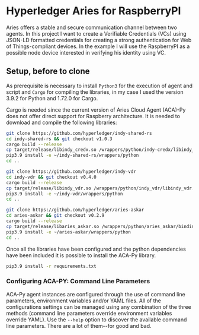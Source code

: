 # Hyperledger Aries for RaspberryPI

Aries offers a stable and secure communication channel between two agents. In this project I want to create a Verifiable Credentials (VCs) using JSON-LD formatted credentials for creating a strong authentication for Web of Things-compliant devices.
In the example I will use the RaspberryPI as a possible node device interested in verifying his identity using VC.

## Setup, before to clone

As prerequisite is necessary to install `Python3` for the execution of agent and script and `Cargo` for compiling the libraries, in my case I used the version 3.9.2 for Python and 1.72.0 for Cargo.

Cargo is needed since the current version of Aries Cloud Agent (ACA)-Py does not offer direct support for Raspberry architecture. It is needed to download and compile the following libraries:
```bash
git clone https://github.com/hyperledger/indy-shared-rs
cd indy-shared-rs && git checkout v1.0.3
cargo build --release
cp target/release/libindy_credx.so /wrappers/python/indy-credx/libindy_credx.so
pip3.9 install -e ~/indy-shared-rs/wrappers/python
cd ..
```
```bash
git clone https://github.com/hyperledger/indy-vdr
cd indy-vdr && git checkout v0.4.0
cargo build --release
cp target/release/libindy_vdr.so /wrappers/python/indy_vdr/libindy_vdr.so
pip3.9 install -e ~/indy-vdr/wrappers/python
cd ..
```
```bash
git clone https://github.com/hyperledger/aries-askar
cd aries-askar && git checkout v0.2.9
cargo build --release
cp target/release/libaries_askar.so /wrappers/python/aries_askar/bindings/libaries_askar.so
pip3.9 install -e ~/aries-askar/wrappers/python
cd ..
```
Once all the libraries have been configured and the python dependencies have been included it is possible to install the ACA-Py library.
```bash
pip3.9 install -r requirements.txt
```
### Configuring ACA-PY: Command Line Parameters

ACA-Py agent instances are configured through the use of command line
parameters, environment variables and/or YAML files. All of the configurations
settings can be managed using any combination of the three methods (command line
parameters override environment variables override YAML). Use the `--help`
option to discover the available command line parameters. There are a lot of
them--for good and bad.

